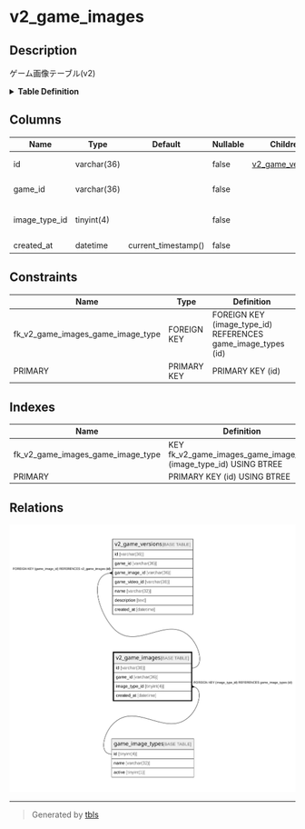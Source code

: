 # v2_game_images

## Description

ゲーム画像テーブル(v2)

<details>
<summary><strong>Table Definition</strong></summary>

```sql
CREATE TABLE `v2_game_images` (
  `id` varchar(36) NOT NULL,
  `game_id` varchar(36) NOT NULL,
  `image_type_id` tinyint(4) NOT NULL,
  `created_at` datetime NOT NULL DEFAULT current_timestamp(),
  PRIMARY KEY (`id`),
  KEY `fk_v2_game_images_game_image_type` (`image_type_id`),
  CONSTRAINT `fk_v2_game_images_game_image_type` FOREIGN KEY (`image_type_id`) REFERENCES `game_image_types` (`id`)
) ENGINE=InnoDB DEFAULT CHARSET=utf8mb4
```

</details>

## Columns

| Name | Type | Default | Nullable | Children | Parents | Comment |
| ---- | ---- | ------- | -------- | -------- | ------- | ------- |
| id | varchar(36) |  | false | [v2_game_versions](v2_game_versions.md) |  | ゲーム画像UUID |
| game_id | varchar(36) |  | false |  |  | ゲームUUID |
| image_type_id | tinyint(4) |  | false |  | [game_image_types](game_image_types.md) | ゲーム画像の種類のUUID |
| created_at | datetime | current_timestamp() | false |  |  | 作成日時 |

## Constraints

| Name | Type | Definition |
| ---- | ---- | ---------- |
| fk_v2_game_images_game_image_type | FOREIGN KEY | FOREIGN KEY (image_type_id) REFERENCES game_image_types (id) |
| PRIMARY | PRIMARY KEY | PRIMARY KEY (id) |

## Indexes

| Name | Definition |
| ---- | ---------- |
| fk_v2_game_images_game_image_type | KEY fk_v2_game_images_game_image_type (image_type_id) USING BTREE |
| PRIMARY | PRIMARY KEY (id) USING BTREE |

## Relations

![er](v2_game_images.svg)

---

> Generated by [tbls](https://github.com/k1LoW/tbls)
